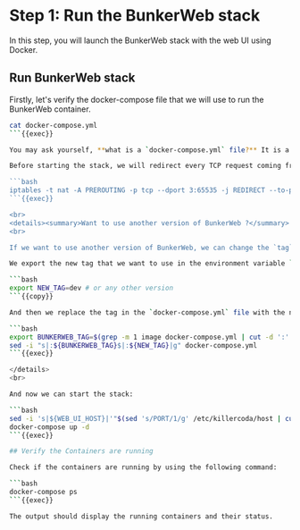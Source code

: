 
# Step 1: Run the BunkerWeb stack

In this step, you will launch the BunkerWeb stack with the web UI using Docker.

## Run BunkerWeb stack

Firstly, let's verify the docker-compose file that we will use to run the BunkerWeb container.

```bash
cat docker-compose.yml
```{{exec}}

You may ask yourself, **what is a `docker-compose.yml` file?** It is a YAML file that defines services, networks, and volumes for a Docker application. The `docker-compose.yml` file is used to configure the services that make up the BunkerWeb stack.

Before starting the stack, we will redirect every TCP request coming from the port `3` to `65535` to the port `2`. This is necessary so that we can create multiple services that will all point to BunkerWeb's internal port `8080`. You will understand why this is important in the next step.

```bash
iptables -t nat -A PREROUTING -p tcp --dport 3:65535 -j REDIRECT --to-port 2
```{{exec}}

<br>
<details><summary>Want to use another version of BunkerWeb ?</summary>
<br>

If we want to use another version of BunkerWeb, we can change the `tag` in the `docker-compose.yml` file. For example, if we want to use the `dev` version, we can change the `tag` to `dev`, here's how you can do it:

We export the new tag that we want to use in the environment variable `NEW_TAG`:

```bash
export NEW_TAG=dev # or any other version
```{{copy}}

And then we replace the tag in the `docker-compose.yml` file with the new tag:

```bash
export BUNKERWEB_TAG=$(grep -m 1 image docker-compose.yml | cut -d ':' -f3)
sed -i "s|:${BUNKERWEB_TAG}$|:${NEW_TAG}|g" docker-compose.yml
```{{exec}}

</details>
<br>

And now we can start the stack:

```bash
sed -i 's|${WEB_UI_HOST}|'"$(sed 's/PORT/1/g' /etc/killercoda/host | cut -d '/' -f 3)"'|g' docker-compose.yml
docker-compose up -d
```{{exec}}

## Verify the Containers are running

Check if the containers are running by using the following command:

```bash
docker-compose ps
```{{exec}}

The output should display the running containers and their status.
